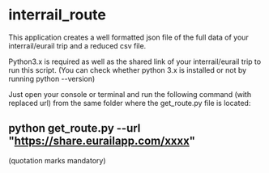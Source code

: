 # interrail_route

This application creates a well formatted json file of the full data of your interrail/eurail trip and a reduced csv file.

Python3.x is required as well as the shared link of your interrail/eurail trip to run this script.
(You can check whether python 3.x is installed or not by running python --version)

Just open your console or terminal and run the following command (with replaced url) from the same folder where the get_route.py file is located:
## python get_route.py --url "https://share.eurailapp.com/xxxx"
(quotation marks mandatory)
